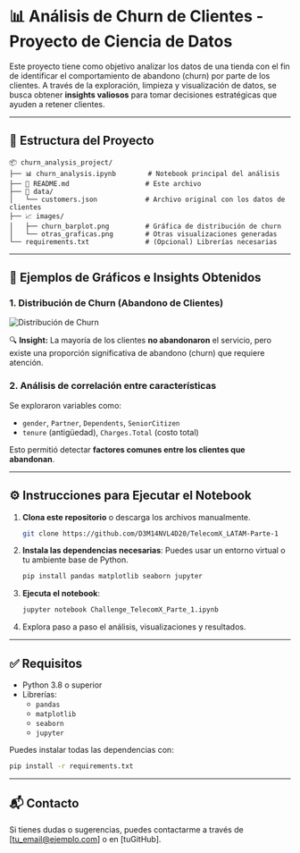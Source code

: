 
# 📊 Análisis de Churn de Clientes - Proyecto de Ciencia de Datos

Este proyecto tiene como objetivo analizar los datos de una tienda con el fin de identificar el comportamiento de abandono (churn) por parte de los clientes. A través de la exploración, limpieza y visualización de datos, se busca obtener **insights valiosos** para tomar decisiones estratégicas que ayuden a retener clientes.

---

## 📁 Estructura del Proyecto

```
📦 churn_analysis_project/
├── 📊 churn_analysis.ipynb        # Notebook principal del análisis
├── 📄 README.md                   # Este archivo
├── 🧾 data/
│   └── customers.json            # Archivo original con los datos de clientes
├── 📈 images/
│   ├── churn_barplot.png         # Gráfica de distribución de churn
│   └── otras_graficas.png        # Otras visualizaciones generadas
└── requirements.txt              # (Opcional) Librerías necesarias
```

---

## 📌 Ejemplos de Gráficos e Insights Obtenidos

### 1. Distribución de Churn (Abandono de Clientes)

![Distribución de Churn](images/churn_barplot.png)

🔍 **Insight:** La mayoría de los clientes **no abandonaron** el servicio, pero existe una proporción significativa de abandono (churn) que requiere atención.

### 2. Análisis de correlación entre características

Se exploraron variables como:

- `gender`, `Partner`, `Dependents`, `SeniorCitizen`
- `tenure` (antigüedad), `Charges.Total` (costo total)

Esto permitió detectar **factores comunes entre los clientes que abandonan**.

---

## ⚙️ Instrucciones para Ejecutar el Notebook

1. **Clona este repositorio** o descarga los archivos manualmente.
   ```bash
   git clone https://github.com/D3M14NVL4D20/TelecomX_LATAM-Parte-1
   ```

2. **Instala las dependencias necesarias**:
   Puedes usar un entorno virtual o tu ambiente base de Python.
   ```bash
   pip install pandas matplotlib seaborn jupyter
   ```

3. **Ejecuta el notebook**:
   ```bash
   jupyter notebook Challenge_TelecomX_Parte_1.ipynb
   ```

4. Explora paso a paso el análisis, visualizaciones y resultados.

---

## ✅ Requisitos

- Python 3.8 o superior
- Librerías:
  - `pandas`
  - `matplotlib`
  - `seaborn`
  - `jupyter`

Puedes instalar todas las dependencias con:
```bash
pip install -r requirements.txt
```

---

## 📬 Contacto

Si tienes dudas o sugerencias, puedes contactarme a través de [tu_email@ejemplo.com] o en [tuGitHub].
